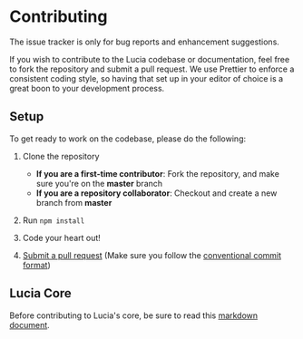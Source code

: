 # Contributing

The issue tracker is only for bug reports and enhancement suggestions.

If you wish to contribute to the Lucia codebase or documentation, feel free to fork the repository and submit a
pull request. We use Prettier to enforce a consistent coding style, so having that set up in your editor of choice
is a great boon to your development process.

## Setup

To get ready to work on the codebase, please do the following:

1. Clone the repository

   - **If you are a first-time contributor**: Fork the repository, and make sure you're on the **master** branch
   - **If you are a repository collaborator**: Checkout and create a new branch from **master**

2. Run `npm install`
3. Code your heart out!
4. [Submit a pull request](https://github.com/aidenybai/lucia/compare) (Make sure you follow the [conventional commit format](https://github.com/aidenybai/lucia/blob/master/.github/COMMIT_CONVENTION.md))

## Lucia Core

Before contributing to Lucia's core, be sure to read this [markdown document](https://github.com/aidenybai/lucia/tree/master/src/core#readme).
